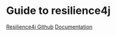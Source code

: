 # Guide to resilience4j

[Resilience4j Github](https://github.com/resilience4j/resilience4j)
[Documentation](https://resilience4j.readme.io/docs/getting-started)
